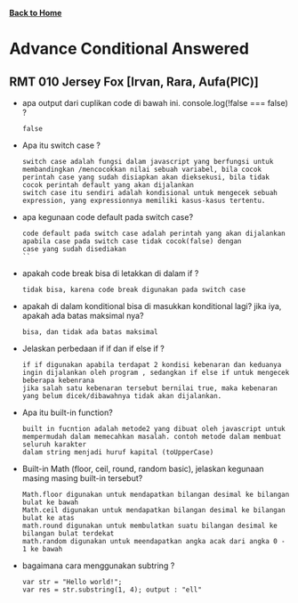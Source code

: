 [**Back to Home**](./../../README.md)

# Advance Conditional Answered

## RMT 010 Jersey Fox [Irvan, Rara, Aufa(PIC)]

- apa output dari cuplikan code di bawah ini. console.log(!false === false) ?
  ```
  false
  ```
- Apa itu switch case ?
  ```
  switch case adalah fungsi dalam javascript yang berfungsi untuk membandingkan /mencocokkan nilai sebuah variabel, bila cocok
  perintah case yang sudah disiapkan akan dieksekusi, bila tidak cocok perintah default yang akan dijalankan
  switch case itu sendiri adalah kondisional untuk mengecek sebuah expression, yang expressionnya memiliki kasus-kasus tertentu.
  ```
- apa kegunaan code default pada switch case?
  ```
  code default pada switch case adalah perintah yang akan dijalankan  apabila case pada switch case tidak cocok(false) dengan
  case yang sudah disediakan
  ``
  ```
- apakah code break bisa di letakkan di dalam if ?
  ```
  tidak bisa, karena code break digunakan pada switch case
  ```
- apakah di dalam konditional bisa di masukkan konditional lagi? jika iya, apakah ada batas maksimal nya?
  ```
  bisa, dan tidak ada batas maksimal
  ```
- Jelaskan perbedaan if if dan if else if ?
  ```
  if if digunakan apabila terdapat 2 kondisi kebenaran dan keduanya ingin dijalankan oleh program , sedangkan if else if untuk mengecek beberapa kebenrana
  jika salah satu kebenaran tersebut bernilai true, maka kebenaran yang belum dicek/dibawahnya tidak akan dijalankan.
  ```
- Apa itu built-in function?
  ```
  built in fucntion adalah metode2 yang dibuat oleh javascript untuk mempermudah dalam memecahkan masalah. contoh metode dalam membuat seluruh karakter
  dalam string menjadi huruf kapital (toUpperCase)
  ```
- Built-in Math (floor, ceil, round, random basic), jelaskan kegunaan masing masing built-in tersebut?
  ```
  Math.floor digunakan untuk mendapatkan bilangan desimal ke bilangan bulat ke bawah
  Math.ceil digunakan untuk mendapatkan bilangan desimal ke bilangan bulat ke atas
  math.round digunakan untuk membulatkan suatu bilangan desimal ke bilangan bulat terdekat
  math.random digunakan untuk meendapatkan angka acak dari angka 0 - 1 ke bawah
  ```
- bagaimana cara menggunakan subtring ?
  ```
  var str = "Hello world!";
  var res = str.substring(1, 4); output : "ell"
  ```
